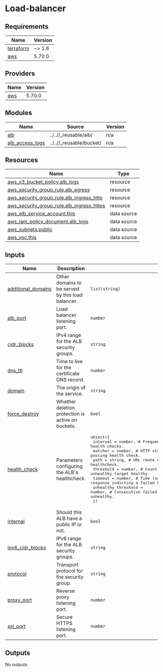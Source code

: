 # Load-balancer

<!-- BEGIN_TF_DOCS -->
## Requirements

| Name | Version |
|------|---------|
| <a name="requirement_terraform"></a> [terraform](#requirement\_terraform) | ~> 1.6 |
| <a name="requirement_aws"></a> [aws](#requirement\_aws) | 5.70.0 |

## Providers

| Name | Version |
|------|---------|
| <a name="provider_aws"></a> [aws](#provider\_aws) | 5.70.0 |

## Modules

| Name | Source | Version |
|------|--------|---------|
| <a name="module_alb"></a> [alb](#module\_alb) | ../..//_reusable/alb/ | n/a |
| <a name="module_alb_access_logs"></a> [alb\_access\_logs](#module\_alb\_access\_logs) | ../..//_reusable/bucket/ | n/a |

## Resources

| Name | Type |
|------|------|
| [aws_s3_bucket_policy.alb_logs](https://registry.terraform.io/providers/hashicorp/aws/5.70.0/docs/resources/s3_bucket_policy) | resource |
| [aws_security_group_rule.alb_egress](https://registry.terraform.io/providers/hashicorp/aws/5.70.0/docs/resources/security_group_rule) | resource |
| [aws_security_group_rule.alb_ingress_http](https://registry.terraform.io/providers/hashicorp/aws/5.70.0/docs/resources/security_group_rule) | resource |
| [aws_security_group_rule.alb_ingress_https](https://registry.terraform.io/providers/hashicorp/aws/5.70.0/docs/resources/security_group_rule) | resource |
| [aws_elb_service_account.this](https://registry.terraform.io/providers/hashicorp/aws/5.70.0/docs/data-sources/elb_service_account) | data source |
| [aws_iam_policy_document.alb_logs](https://registry.terraform.io/providers/hashicorp/aws/5.70.0/docs/data-sources/iam_policy_document) | data source |
| [aws_subnets.public](https://registry.terraform.io/providers/hashicorp/aws/5.70.0/docs/data-sources/subnets) | data source |
| [aws_vpc.this](https://registry.terraform.io/providers/hashicorp/aws/5.70.0/docs/data-sources/vpc) | data source |

## Inputs

| Name | Description | Type | Default | Required |
|------|-------------|------|---------|:--------:|
| <a name="input_additional_domains"></a> [additional\_domains](#input\_additional\_domains) | Other domains to be served by this load balancer. | `list(string)` | n/a | yes |
| <a name="input_alb_port"></a> [alb\_port](#input\_alb\_port) | Load balancer listening port. | `number` | n/a | yes |
| <a name="input_cidr_blocks"></a> [cidr\_blocks](#input\_cidr\_blocks) | IPv4 range for the ALB security groups. | `string` | n/a | yes |
| <a name="input_dns_ttl"></a> [dns\_ttl](#input\_dns\_ttl) | Time to live for the certificate DNS record. | `number` | n/a | yes |
| <a name="input_domain"></a> [domain](#input\_domain) | The origin of the service. | `string` | n/a | yes |
| <a name="input_force_destroy"></a> [force\_destroy](#input\_force\_destroy) | Whether deletion protection is active on buckets. | `bool` | n/a | yes |
| <a name="input_health_check"></a> [health\_check](#input\_health\_check) | Parameters configuring the ALB's healthcheck. | <pre>object({<br>    interval            = number, # Frequency (secs) of the health checks.<br>    matcher             = number, # HTTP status code indicating a passing health check.<br>    path                = string, # URL route of the healthcheck.<br>    threshold           = number, # Count before considering an unhealthy target healthy.<br>    timeout             = number, # Time (secs) without a response indicting a failed health check.<br>    unhealthy_threshold = number, # Consecutive failed health checks before considering a target unhealthy.<br>  })</pre> | n/a | yes |
| <a name="input_internal"></a> [internal](#input\_internal) | Should this ALB have a public IP or not. | `bool` | n/a | yes |
| <a name="input_ipv6_cidr_blocks"></a> [ipv6\_cidr\_blocks](#input\_ipv6\_cidr\_blocks) | IPv6 range for the ALB security groups. | `string` | n/a | yes |
| <a name="input_protocol"></a> [protocol](#input\_protocol) | Transport protocol for the security group. | `string` | n/a | yes |
| <a name="input_proxy_port"></a> [proxy\_port](#input\_proxy\_port) | Reverse proxy listening port. | `number` | n/a | yes |
| <a name="input_ssl_port"></a> [ssl\_port](#input\_ssl\_port) | Secure HTTPS listening port. | `number` | n/a | yes |

## Outputs

No outputs.
<!-- END_TF_DOCS -->